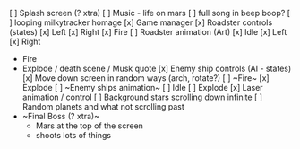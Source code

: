 [ ] Splash screen (? xtra)
[ ] Music - life on mars
  [ ] full song in beep boop?
  [ ] looping milkytracker homage
[x] Game manager
[x] Roadster controls (states)
  [x] Left
  [x] Right
  [x] Fire
[ ] Roadster animation (Art)
  [x] Idle
  [x] Left
  [x] Right
  * Fire
  * Explode / death scene / Musk quote
[x] Enemy ship controls (AI - states)
  [x] Move down screen in random ways (arch, rotate?)
  [ ] ~Fire~
  [x] Explode
[ ] ~Enemy ships animation~
  [ ] Idle
  [ ] Explode
[x] Laser animation / control
[ ] Background stars scrolling down infinite
[ ] Random planets and what not scrolling past
* ~Final Boss (? xtra)~
  * Mars at the top of the screen
  * shoots lots of things